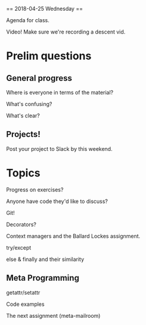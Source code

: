 == 2018-04-25 Wednesday ==

Agenda for class.

Video!  Make sure we're recording a descent vid.


Prelim questions
================

General progress
----------------

Where is everyone in terms of the material?

  What's confusing?

  What's clear?

Projects!
---------

  Post your project to Slack by this weekend.


Topics
======

Progress on exercises?

  Anyone have code they'd like to discuss?

Git!

Decorators?

Context managers and the Ballard Lockes assignment.

  try/except

  else & finally and their similarity

Meta Programming
----------------

getattr/setattr

  Code examples


The next assignment (meta-mailroom)


